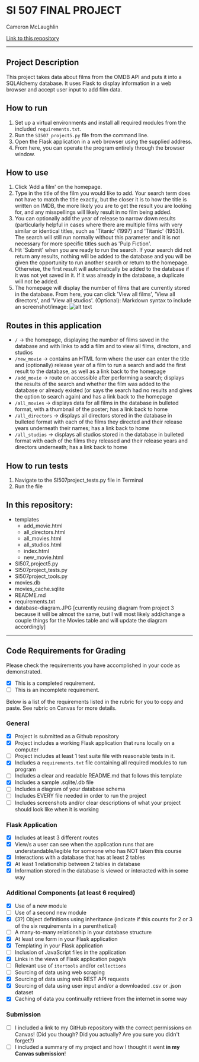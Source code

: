 # SI 507 FINAL PROJECT

Cameron McLaughlin

[Link to this repository](https://github.com/camerondmcl/SI507_project5)

---

## Project Description

This project takes data about films from the OMDB API and puts it into a SQLAlchemy database. It uses Flask to display information in a web browser and accept user input to add film data.

## How to run

1. Set up a virtual environments and install all required modules from the included `requirements.txt`.
2. Run the `SI507_project5.py` file from the command line.
3. Open the Flask application in a web browser using the supplied address.
4. From here, you can operate the program entirely through the browser window.

## How to use

1. Click 'Add a film' on the homepage.
2. Type in the title of the film you would like to add. Your search term does not have to match the title exactly, but the closer it is to how the title is written on IMDB, the more likely you are to get the result you are looking for, and any misspellings will likely result in no film being added.
3. You can optionally add the year of release to narrow down results (particularly helpful in cases where there are multiple films with very similar or identical titles, such as 'Titanic' (1997) and 'Titanic' (1953)). The search will still run normally without this parameter and it is not necessary for more specific titles such as 'Pulp Fiction'.
4. Hit 'Submit' when you are ready to run the search. If your search did not return any results, nothing will be added to the database and you will be given the opportunity to run another search or return to the homepage. Otherwise, the first result will automatically be added to the database if it was not yet saved in it. If it was already in the database, a duplicate will not be added.
5. The homepage will display the number of films that are currently stored in the database. From here, you can click 'View all films', 'View all directors', and 'View all studios'.
(Optional): Markdown syntax to include an screenshot/image: ![alt text](image.jpg)

## Routes in this application
- `/` -> the homepage, displaying the number of films saved in the database and with links to add a film and to view all films, directors, and studios
- `/new_movie` -> contains an HTML form where the user can enter the title and (optionally) release year of a film to run a search and add the first result to the database, as well as a link back to the homepage
- `/add_movie` -> route on accessible after performing a search; displays the results of the search and whether the film was added to the database or already existed (or says the search had no results and gives the option to search again) and has a link back to the homepage
- `/all_movies` -> displays data for all films in the database in bulleted format, with a thumbnail of the poster; has a link back to home
- `/all_directors` -> displays all directors stored in the database in bulleted format with each of the films they directed and their release years underneath their names; has a link back to home
- `/all_studios` -> displays all studios stored in the database in bulleted format with each of the films they released and their release years and directors underneath; has a link back to home

## How to run tests
1. Navigate to the SI507project_tests.py file in Terminal
2. Run the file

## In this repository:
- templates
  - add_movie.html
  - all_directors.html
  - all_movies.html
  - all_studios.html
  - index.html
  - new_movie.html
- SI507_project5.py
- SI507project_tests.py
- SI507project_tools.py
- movies.db
- movies_cache.sqlite
- README.md
- requirements.txt
- database-diagram.JPG [currently reusing diagram from project 3 because it will be almost the same, but I will most likely add/change a couple things for the Movies table and will update the diagram accordingly]

---
## Code Requirements for Grading
Please check the requirements you have accomplished in your code as demonstrated.
- [x] This is a completed requirement.
- [ ] This is an incomplete requirement.

Below is a list of the requirements listed in the rubric for you to copy and paste.  See rubric on Canvas for more details.

### General
- [x] Project is submitted as a Github repository
- [x] Project includes a working Flask application that runs locally on a computer
- [ ] Project includes at least 1 test suite file with reasonable tests in it.
- [x] Includes a `requirements.txt` file containing all required modules to run program
- [ ] Includes a clear and readable README.md that follows this template
- [x] Includes a sample .sqlite/.db file
- [ ] Includes a diagram of your database schema
- [ ] Includes EVERY file needed in order to run the project
- [ ] Includes screenshots and/or clear descriptions of what your project should look like when it is working

### Flask Application
- [x] Includes at least 3 different routes
- [x] View/s a user can see when the application runs that are understandable/legible for someone who has NOT taken this course
- [x] Interactions with a database that has at least 2 tables
- [x] At least 1 relationship between 2 tables in database
- [x] Information stored in the database is viewed or interacted with in some way

### Additional Components (at least 6 required)
- [x] Use of a new module
- [ ] Use of a second new module
- [x] (3?) Object definitions using inheritance (indicate if this counts for 2 or 3 of the six requirements in a parenthetical)
- [ ] A many-to-many relationship in your database structure
- [x] At least one form in your Flask application
- [x] Templating in your Flask application
- [ ] Inclusion of JavaScript files in the application
- [x] Links in the views of Flask application page/s
- [ ] Relevant use of `itertools` and/or `collections`
- [ ] Sourcing of data using web scraping
- [x] Sourcing of data using web REST API requests
- [x] Sourcing of data using user input and/or a downloaded .csv or .json dataset
- [x] Caching of data you continually retrieve from the internet in some way

### Submission
- [ ] I included a link to my GitHub repository with the correct permissions on Canvas! (Did you though? Did you actually? Are you sure you didn't forget?)
- [ ] I included a summary of my project and how I thought it went **in my Canvas submission**!
